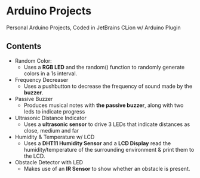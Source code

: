 # Arduino Projects 
Personal Arduino Projects, Coded in JetBrains CLion w/ Arduino Plugin

## Contents
* Random Color:
    * Uses a **RGB LED** and the random() function to randomly generate colors in a 1s interval.
* Frequency Decreaser
    * Uses a pushbutton to decrease the frequency of sound made by the **buzzer**.
* Passive Buzzer
    * Produces musical notes with **the passive buzzer**, along with two leds to indicate progress
* Ultrasonic Distance Indicator
    * Uses a **ultrasonic sensor** to drive 3 LEDs that indicate distances as close, medium and far
* Humidity & Temperature w/ LCD
    * Uses a **DHT11 Humidity Sensor** and a **LCD Display** read the humidity/temperature of the surrounding environment & print them to the LCD.
* Obstacle Detector with LED
    * Makes use of an **IR Sensor** to show whether an obstacle is present.